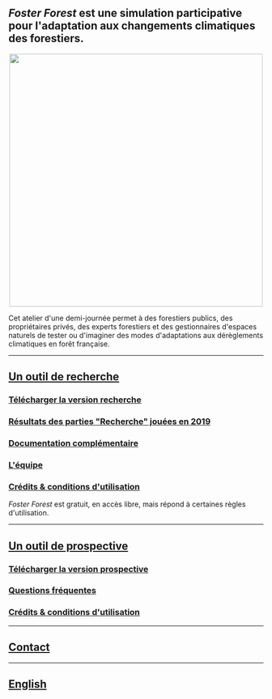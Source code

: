 ## _Foster Forest_ est une simulation participative pour l'adaptation aux changements climatiques des forestiers.
 
 
 
<p align="center">
  <img src="https://timotheefouqueray.github.io/fosterforest/images/FF-image-accueil-site.jpg" width="500" />
</p>
 
 
Cet atelier d'une demi-journée permet à des forestiers publics, des propriétaires privés, des experts forestiers et des gestionnaires d'espaces naturels de tester ou d'imaginer des modes d'adaptations aux dérèglements climatiques en forêt française.


***
## [Un outil de recherche](https://timotheefouqueray.github.io/fosterforest/recherche/recherche)
### [Télécharger la version recherche](https://timotheefouqueray.github.io/fosterforest/recherche/telecharger-recherche)
### [Résultats des parties "Recherche" jouées en 2019](https://timotheefouqueray.github.io/fosterforest/recherche/results-quelques-mots)
### [Documentation complémentaire](https://timotheefouqueray.github.io/fosterforest/home/documentation)
### [L'équipe](https://timotheefouqueray.github.io/fosterforest/home/equipe)
### [Crédits & conditions d'utilisation](https://timotheefouqueray.github.io/fosterforest/home/credits-utilisation)
_Foster Forest_ est gratuit, en accès libre, mais répond à certaines règles d'utilisation.

***
## [Un outil de prospective](https://timotheefouqueray.github.io/fosterforest/prospective/prospective)
### [Télécharger la version prospective](https://timotheefouqueray.github.io/fosterforest/prospective/telecharger-prospective)
### [Questions fréquentes](https://timotheefouqueray.github.io/fosterforest/prospective/FAQ)
### [Crédits & conditions d'utilisation](https://timotheefouqueray.github.io/fosterforest/home/credits-utilisation)

***
## [Contact](https://timotheefouqueray.github.io/fosterforest/contact)

***
## [English](https://timotheefouqueray.github.io/fosterforest/english/home-eng)
